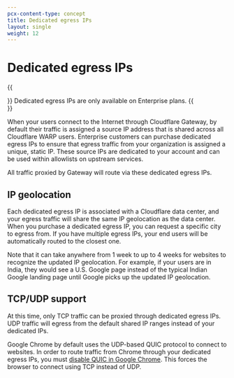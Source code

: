 ```yaml
---
pcx-content-type: concept
title: Dedicated egress IPs
layout: single
weight: 12
---
```


# Dedicated egress IPs

{{<Aside type="note">}}
Dedicated egress IPs are only available on Enterprise plans.
{{</Aside>}}

When your users connect to the Internet through Cloudflare Gateway, by default their traffic is assigned a source IP address that is shared across all Cloudflare WARP users. Enterprise customers can purchase dedicated egress IPs to ensure that egress traffic from your organization is assigned a unique, static IP. These source IPs are dedicated to your account and can be used within allowlists on upstream services.

All traffic proxied by Gateway will route via these dedicated egress IPs.

## IP geolocation

Each dedicated egress IP is associated with a Cloudflare data center, and your egress traffic will share the same IP geolocation as the data center. When you purchase a dedicated egress IP, you can request a specific city to egress from. If you have multiple egress IPs, your end users will be automatically routed to the closest one.

Note that it can take anywhere from 1 week to up to 4 weeks for websites to recognize the updated IP geolocation. For example, if your users are in India, they would see a U.S. Google page instead of the typical Indian Google landing page until Google picks up the updated IP geolocation.

## TCP/UDP support

At this time, only TCP traffic can be proxied through dedicated egress IPs. UDP traffic will egress from the default shared IP ranges instead of your dedicated IPs.

Google Chrome by default uses the UDP-based QUIC protocol to connect to websites. In order to route traffic from Chrome through your dedicated egress IPs, you must [disable QUIC in Google Chrome](/cloudflare-one/policies/filtering/http-policies/configuration-guidelines/#disable-quic-in-google-chrome).  This forces the browser to connect using TCP instead of UDP.
